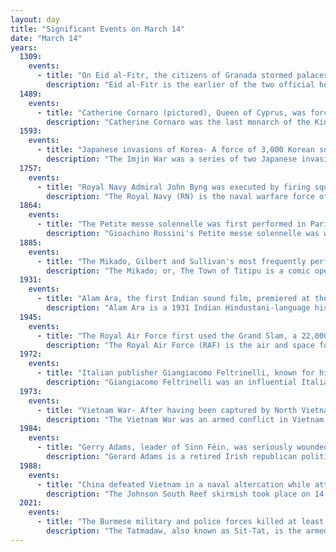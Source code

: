 ```yaml
---
layout: day
title: "Significant Events on March 14"
date: "March 14"
years:
  1309:
    events:
      - title: "On Eid al-Fitr, the citizens of Granada stormed palaces in the city, deposing Sultan Muhammad III and placing his half-brother Nasr on the throne."
        description: "Eid al-Fitr is the earlier of the two official holidays celebrated within Islam. Eid al-Fitr is celebrated by Muslims worldwide because it marks the end of the month-long dawn-to-dusk fasting of Ramadan. Eid al-Fitr falls on the first day of Shawwal in the Islamic calendar; this does not always fall on the same Gregorian day, as the start of any lunar Hijri month varies based on when the new moon is sighted by local religious authorities. The holiday is known under various other names in different languages and countries around the world. The day is also known as the First Eid or as the Lesser Eid by some Muslim communities."
  1489:
    events:
      - title: "Catherine Cornaro (pictured), Queen of Cyprus, was forced to abdicate and sell the administration of the island to the Republic of Venice."
        description: "Catherine Cornaro was the last monarch of the Kingdom of Cyprus, also holding the titles of Queen of Jerusalem and Queen of Armenia. She became queen consort of Cyprus by marriage to James II of Cyprus, and then regent of Cyprus during the minority of her son James III of Cyprus in 1473–1474, and finally queen regnant of Cyprus upon his death. She reigned from 26 August 1474 to 26 February 1489 and was declared a 'Daughter of Saint Mark' in order that the Republic of Venice could claim control of Cyprus after the death of her husband."
  1593:
    events:
      - title: "Japanese invasions of Korea- A force of 3,000 Korean soldiers successfully defended Haengju Fortress against 30,000 Japanese invaders."
        description: "The Imjin War was a series of two Japanese invasions of Korea- an initial invasion in 1592 also individually called 'Imjin War', a brief truce in 1596, and a second invasion in 1597 called the Chŏngyu War. The conflict ended in 1598 with the withdrawal of Japanese forces from the Korean Peninsula after a military stalemate in Korea's southern provinces."
  1757:
    events:
      - title: "Royal Navy Admiral John Byng was executed by firing squad for failing to 'do his utmost' during the Battle of Minorca at the start of the Seven Years' War."
        description: "The Royal Navy (RN) is the naval warfare force of the United Kingdom of Great Britain and Northern Ireland. It is a component of His Majesty's Naval Service, and its officers hold their commissions from the King. Although warships were used by English and Scottish kings from the early medieval period, the first major maritime engagements were fought in the Hundred Years' War against France. The modern Royal Navy traces its origins to the English Navy of the early 16th century; the oldest of the UK's armed services, it is consequently known as the Senior Service."
  1864:
    events:
      - title: "The Petite messe solennelle was first performed in Paris, 34 years after Gioachino Rossini (pictured) retired as a composer."
        description: "Gioachino Rossini's Petite messe solennelle was written in 1863, possibly at the request of Count Alexis Pillet-Will for his wife Louise, to whom it is dedicated. The composer, who had retired from composing operas more than 30 years before, described it as 'the last of my péchés de vieillesse'."
  1885:
    events:
      - title: "The Mikado, Gilbert and Sullivan's most frequently performed Savoy opera, debuted at the Savoy Theatre in London."
        description: "The Mikado; or, The Town of Titipu is a comic opera in two acts, with music by Arthur Sullivan and libretto by W. S. Gilbert, their ninth of fourteen operatic collaborations. It opened on 14 March 1885, in London, where it ran at the Savoy Theatre for 672 performances, the second-longest run for any work of musical theatre and one of the longest runs of any theatre piece up to that time. By the end of 1885, it was estimated that, in Europe and America, at least 150 companies were producing the opera."
  1931:
    events:
      - title: "Alam Ara, the first Indian sound film, premiered at the Majestic Cinema in Bombay."
        description: "Alam Ara is a 1931 Indian Hindustani-language historical fantasy film directed and produced by Ardeshir Irani. It revolves around a king and his two wives, Navbahaar and Dilbahaar, who are childless; soon, a fakir tells the king that the former wife will give birth to a boy, later named Qamar, but the child will die following his 18th birthday if Navbahaar cannot find the necklace he asks for. Meanwhile, the king finds out that Dilbahaar falls for the senapati Adil, leading the king to arrest him and evicts his pregnant wife, who later gives birth to Alam Ara (Zubeida)."
  1945:
    events:
      - title: "The Royal Air Force first used the Grand Slam, a 22,000 lb (10,000 kg) earthquake bomb, on a strategic railway viaduct in Bielefeld, Germany."
        description: "The Royal Air Force (RAF) is the air and space force of the United Kingdom, British Overseas Territories and Crown Dependencies. It was formed towards the end of the First World War on 1 April 1918, on the merger of the Royal Flying Corps (RFC) and the Royal Naval Air Service (RNAS). Following the Allied victory over the Central Powers in 1918, the RAF emerged as the largest air force in the world at the time. Since its formation, the RAF has played a significant role in British military history. In particular, during the Second World War, the RAF established air superiority over Nazi Germany's Luftwaffe during the Battle of Britain, and led the Allied strategic bombing effort."
  1972:
    events:
      - title: "Italian publisher Giangiacomo Feltrinelli, known for his translation of Boris Pasternak's novel Doctor Zhivago after it had been smuggled out of the Soviet Union, died in an explosion."
        description: "Giangiacomo Feltrinelli was an influential Italian publisher, businessman, and political activist who was active in the period between the Second World War and Italy's Years of Lead. He founded a vast library of documents mainly in the history of international labour and socialist movements."
  1973:
    events:
      - title: "Vietnam War- After having been captured by North Vietnamese forces five and a half years earlier, U.S. Navy pilot John McCain was released with 108 other prisoners of war."
        description: "The Vietnam War was an armed conflict in Vietnam, Laos, and Cambodia fought between North Vietnam and South Vietnam and their allies. North Vietnam was supported by the Soviet Union and China, while South Vietnam was supported by the United States and other anti-communist nations. The conflict was the second of the Indochina Wars and a major proxy war of the Cold War between the Soviet Union and US. Direct US military involvement greatly escalated from 1965 until its withdrawal in 1973. The fighting spilled over into the Laotian and Cambodian Civil Wars, which ended with all three countries becoming communist in 1975."
  1984:
    events:
      - title: "Gerry Adams, leader of Sinn Féin, was seriously wounded in an assassination attempt by Ulster Freedom Fighters in central Belfast, Northern Ireland."
        description: "Gerard Adams is a retired Irish republican politician who was the president of Sinn Féin between 13 November 1983 and 10 February 2018, and served as a Teachta Dála (TD) for Louth from 2011–2020. From 1983–1992 and from 1997–2011, he won election as a Member of Parliament (MP) of the UK Parliament for the Belfast West constituency, but followed the Sinn Féin policy of abstentionism."
  1988:
    events:
      - title: "China defeated Vietnam in a naval altercation while attempting to establish oceanographic observation posts on the Spratly Islands."
        description: "The Johnson South Reef skirmish took place on 14 March 1988 between military forces of the People's Republic of China and Vietnam, on the Johnson South Reef in the Union Banks region of the Spratly Islands, in the South China Sea."
  2021:
    events:
      - title: "The Burmese military and police forces killed at least 65 civilians during the Hlaingthaya massacre in Yangon, including those protesting a recent coup d'état."
        description: "The Tatmadaw, also known as Sit-Tat, is the armed forces of Myanmar. It is administered by the Ministry of Defence and composed of the Myanmar Army, the Myanmar Navy and the Myanmar Air Force. Auxiliary services include the Myanmar Police Force, the Border Guard Forces, the Myanmar Coast Guard, and the People's Militia Units. Since independence in 1948, the Tatmadaw has faced significant ethnic insurgencies, especially in Chin, Kachin, Kayin, Kayah, and Shan states. General Ne Win took control of the country in a 1962 coup d'état, attempting to build an autarkic society called the Burmese Way to Socialism. Following the violent repression of nationwide protests in 1988, the military agreed to free elections in 1990, but ignored the resulting victory of the National League for Democracy and imprisoned its leader Aung San Suu Kyi. The 1990s also saw the escalation of the conflict involving Buddhists and Rohingya Muslims in Rakhine State due to RSO attacks on the Tatmadaw forces, which saw the Rohingya minority facing oppression and, starting in 2017, genocide."
---
```


